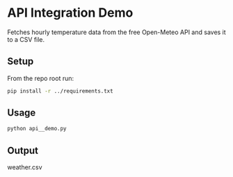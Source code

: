 # API Integration Demo

Fetches hourly temperature data from the free Open-Meteo API and saves it to a CSV file.

## Setup

From the repo root run:
``` bash
pip install -r ../requirements.txt
```

## Usage

``` bash
python api__demo.py
```

## Output
  weather.csv

